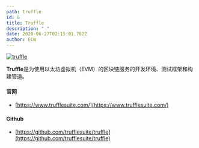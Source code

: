 ```yaml
---
path: truffle
id: 6
title: Truffle
description: " "
date: 2020-06-27T02:15:01.762Z
author: ECN
---
```



[![truffle](https://ethereum.consensys.net/hs-fs/hubfs/truffle.png?width=500&name=truffle.png)](http://bit.ly/truffle-devportal)

**Truffle**是为使用以太坊虚拟机（EVM）的区块链服务的开发环境、测试框架和构建管道。



#### 官网

* [https://www.trufflesuite.com/](https://www.trufflesuite.com/)



#### Github

* [https://github.com/trufflesuite/truffle](https://github.com/trufflesuite/truffle)




